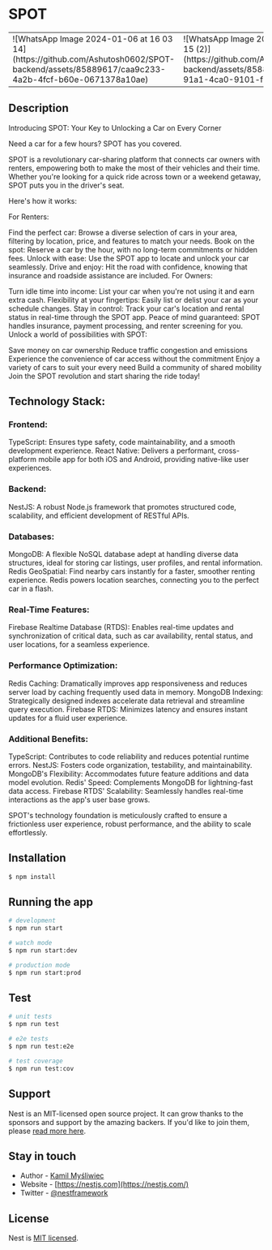 # SPOT
<table>
  <tr>
    <td valign="top"> ![WhatsApp Image 2024-01-06 at 16 03 14](https://github.com/Ashutosh0602/SPOT-backend/assets/85889617/caa9c233-4a2b-4fcf-b60e-0671378a10ae) </td>
    <td valign="top"> ![WhatsApp Image 2024-01-06 at 16 03 15 (2)](https://github.com/Ashutosh0602/SPOT-backend/assets/85889617/5b88874a-91a1-4ca0-9101-f09b2f3ccaa8) </td>
  </tr>
</table>



## Description

Introducing SPOT: Your Key to Unlocking a Car on Every Corner

Need a car for a few hours? SPOT has you covered.

SPOT is a revolutionary car-sharing platform that connects car owners with renters, empowering both to make the most of their vehicles and their time. Whether you're looking for a quick ride across town or a weekend getaway, SPOT puts you in the driver's seat.

Here's how it works:

For Renters:

Find the perfect car: Browse a diverse selection of cars in your area, filtering by location, price, and features to match your needs.
Book on the spot: Reserve a car by the hour, with no long-term commitments or hidden fees.
Unlock with ease: Use the SPOT app to locate and unlock your car seamlessly.
Drive and enjoy: Hit the road with confidence, knowing that insurance and roadside assistance are included.
For Owners:

Turn idle time into income: List your car when you're not using it and earn extra cash.
Flexibility at your fingertips: Easily list or delist your car as your schedule changes.
Stay in control: Track your car's location and rental status in real-time through the SPOT app.
Peace of mind guaranteed: SPOT handles insurance, payment processing, and renter screening for you.
Unlock a world of possibilities with SPOT:

Save money on car ownership
Reduce traffic congestion and emissions
Experience the convenience of car access without the commitment
Enjoy a variety of cars to suit your every need
Build a community of shared mobility
Join the SPOT revolution and start sharing the ride today!

## Technology Stack:

### Frontend:
TypeScript: Ensures type safety, code maintainability, and a smooth development experience.
React Native: Delivers a performant, cross-platform mobile app for both iOS and Android, providing native-like user experiences.

### Backend:
NestJS: A robust Node.js framework that promotes structured code, scalability, and efficient development of RESTful APIs.

### Databases:
MongoDB: A flexible NoSQL database adept at handling diverse data structures, ideal for storing car listings, user profiles, and rental information.
Redis GeoSpatial: Find nearby cars instantly for a faster, smoother renting experience. Redis powers location searches, connecting you to the perfect car in a flash.

### Real-Time Features:
Firebase Realtime Database (RTDS): Enables real-time updates and synchronization of critical data, such as car availability, rental status, and user locations, for a seamless experience.

### Performance Optimization:
Redis Caching: Dramatically improves app responsiveness and reduces server load by caching frequently used data in memory.
MongoDB Indexing: Strategically designed indexes accelerate data retrieval and streamline query execution.
Firebase RTDS: Minimizes latency and ensures instant updates for a fluid user experience.

### Additional Benefits:
TypeScript: Contributes to code reliability and reduces potential runtime errors.
NestJS: Fosters code organization, testability, and maintainability.
MongoDB's Flexibility: Accommodates future feature additions and data model evolution.
Redis' Speed: Complements MongoDB for lightning-fast data access.
Firebase RTDS' Scalability: Seamlessly handles real-time interactions as the app's user base grows.


SPOT's technology foundation is meticulously crafted to ensure a frictionless user experience, robust performance, and the ability to scale effortlessly.

## Installation

```bash
$ npm install
```

## Running the app

```bash
# development
$ npm run start

# watch mode
$ npm run start:dev

# production mode
$ npm run start:prod
```

## Test

```bash
# unit tests
$ npm run test

# e2e tests
$ npm run test:e2e

# test coverage
$ npm run test:cov
```

## Support

Nest is an MIT-licensed open source project. It can grow thanks to the sponsors and support by the amazing backers. If you'd like to join them, please [read more here](https://docs.nestjs.com/support).

## Stay in touch

- Author - [Kamil Myśliwiec](https://kamilmysliwiec.com)
- Website - [https://nestjs.com](https://nestjs.com/)
- Twitter - [@nestframework](https://twitter.com/nestframework)

## License

Nest is [MIT licensed](LICENSE).

